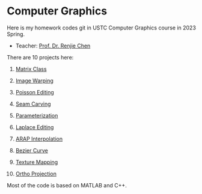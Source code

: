 # Computer Graphics

Here is my homework codes git in USTC Computer Graphics course in 2023 Spring. 

- Teacher: [Prof. Dr. Renjie Chen](http://staff.ustc.edu.cn/~renjiec)

There are 10 projects here: 

1. [Matrix Class](./01_matrix_class)

2. [Image Warping](./02_image_warping)
3. [Poisson Editing](03_poisson_editing)
4. [Seam Carving](./04_seam_carving)
5. [Parameterization](./05_parameterization)
6. [Laplace Editing](./05_laplace_mesh)
7. [ARAP Interpolation](./07_ARAP_Interpolation)
8. [Bezier Curve](./08_bézier_burve)
9. [Texture Mapping](./09_texture_mapping)
10. [Ortho Projection](./10_orthographic_projection)

Most of the code is based on MATLAB and C++. 


